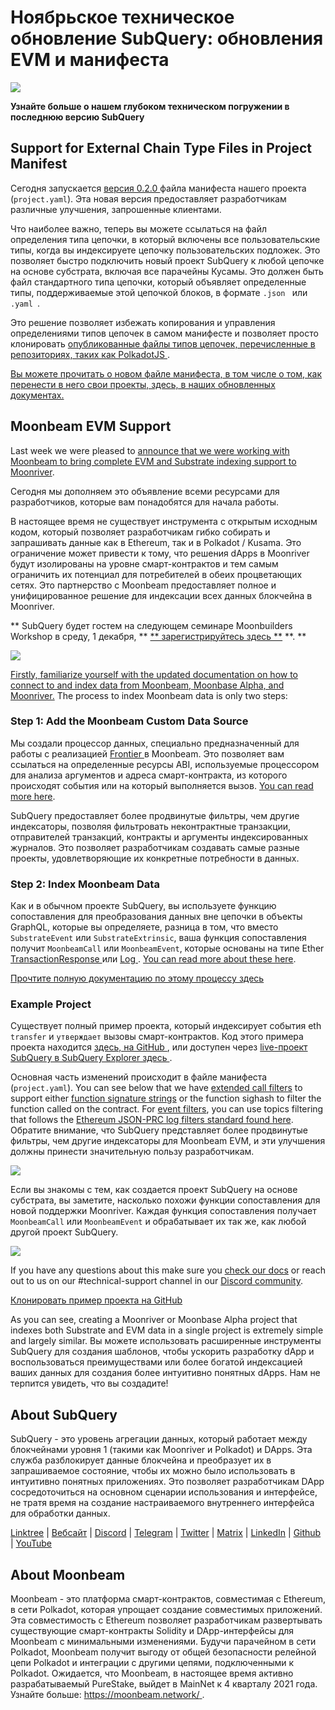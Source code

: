 # Ноябрьское техническое обновление SubQuery: обновления EVM и манифеста

![](https://miro.medium.com/max/1400/1*q9GErDrvAyacOPm97krV6Q.png)

**Узнайте больше о нашем глубоком техническом погружении в последнюю версию SubQuery**

## Support for External Chain Type Files in Project Manifest

Сегодня запускается [ версия 0.2.0 ](https://doc.subquery.network/create/manifest/) файла манифеста нашего проекта (` project.yaml `). Эта новая версия предоставляет разработчикам различные улучшения, запрошенные клиентами.

Что наиболее важно, теперь вы можете ссылаться на файл определения типа цепочки, в который включены все пользовательские типы, когда вы индексируете цепочку пользовательских подложек. Это позволяет быстро подключить новый проект SubQuery к любой цепочке на основе субстрата, включая все парачейны Кусамы. Это должен быть файл стандартного типа цепочки, который объявляет определенные типы, поддерживаемые этой цепочкой блоков, в формате `.json ` или `.yaml `.

Это решение позволяет избежать копирования и управления определениями типов цепочек в самом манифесте и позволяет просто клонировать [ опубликованные файлы типов цепочек, перечисленные в репозиториях, таких как PolkadotJS ](https://github.com/polkadot-js/apps/tree/master/packages/apps-config/src/api/spec).

[Вы можете прочитать о новом файле манифеста, в том числе о том, как перенести в него свои проекты, здесь, в наших обновленных документах.](https://doc.subquery.network/create/manifest/)

## Moonbeam EVM Support

Last week we were pleased to [announce that we were working with Moonbeam to bring complete EVM and Substrate indexing support to Moonriver](../customer_announcements/20211028-moonbeam-evm.md).

Сегодня мы дополняем это объявление всеми ресурсами для разработчиков, которые вам понадобятся для начала работы.

В настоящее время не существует инструмента с открытым исходным кодом, который позволяет разработчикам гибко собирать и запрашивать данные как в Ethereum, так и в Polkadot / Kusama. Это ограничение может привести к тому, что решения dApps в Moonriver будут изолированы на уровне смарт-контрактов и тем самым ограничить их потенциал для потребителей в обеих процветающих сетях. Это партнерство с Moonbeam предоставляет полное и унифицированное решение для индексации всех данных блокчейна в Moonriver.

** SubQuery будет гостем на следующем семинаре Moonbuilders Workshop в среду, 1 декабря, ** [** зарегистрируйтесь здесь **](https://www.crowdcast.io/e/moonbuilders-ws/10) **. **

![](https://miro.medium.com/max/600/1*AET6Ek_PqFDRoc29Jiitnw.gif)

[Firstly, familiarize yourself with the updated documentation on how to connect to and index data from Moonbeam, Moonbase Alpha, and Moonriver.](https://doc.subquery.network/create/substrate-evm/) The process to index Moonbeam data is only two steps:

### Step 1: Add the Moonbeam Custom Data Source

Мы создали процессор данных, специально предназначенный для работы с реализацией [ Frontier ](https://github.com/paritytech/frontier) в Moonbeam. Это позволяет вам ссылаться на определенные ресурсы ABI, используемые процессором для анализа аргументов и адреса смарт-контракта, из которого происходят события или на который выполняется вызов. [You can read more here](https://doc.subquery.network/create/substrate-evm/#data-source-spec).

SubQuery предоставляет более продвинутые фильтры, чем другие индексаторы, позволяя фильтровать неконтрактные транзакции, отправителей транзакций, контракты и аргументы индексированных журналов. Это позволяет разработчикам создавать самые разные проекты, удовлетворяющие их конкретные потребности в данных.

### Step 2: Index Moonbeam Data

Как и в обычном проекте SubQuery, вы используете функцию сопоставления для преобразования данных вне цепочки в объекты GraphQL, которые вы определяете, разница в том, что вместо ` SubstrateEvent ` или ` SubstrateExtrinsic `, ваша функция сопоставления получит ` MoonbeamCall ` или ` MoonbeamEvent `, которые основаны на типе Ether [ TransactionResponse ](https://docs.ethers.io/v5/api/providers/types/#providers-TransactionResponse) или [ Log ](https://docs.ethers.io/v5/api/providers/types/#providers-Log). [You can read more about these here](https://doc.subquery.network/create/substrate-evm/#frontierevmcall).

[Прочтите полную документацию по этому процессу здесь](https://doc.subquery.network/create/substrate-evm/#frontierevmcall)

### Example Project

Существует полный пример проекта, который индексирует события eth ` transfer ` и ` утверждает ` вызовы смарт-контрактов. Код этого примера проекта находится [ здесь, на GitHub ](https://github.com/subquery/tutorials-moonriver-evm-starter), или доступен через [ live-проект SubQuery в SubQuery Explorer здесь ](https://explorer.subquery.network/subquery/subquery/moonriver-evm-starter-project).

Основная часть изменений происходит в файле манифеста (` project.yaml `). You can see below that we have [extended call filters](https://doc.subquery.network/create/substrate-evm/#call-filters) to support either [function signature strings](https://docs.ethers.io/v5/api/utils/abi/fragments/#FunctionFragment) or the function sighash to filter the function called on the contract. For [event filters](https://doc.subquery.network/create/substrate-evm/#event-filters), you can use topics filtering that follows the [Ethereum JSON-PRC log filters standard found here](https://docs.ethers.io/v5/concepts/events/). Обратите внимание, что SubQuery представляет более продвинутые фильтры, чем другие индексаторы для Moonbeam EVM, и эти улучшения должны принести значительную пользу разработчикам.

![](https://miro.medium.com/max/700/1*4JRHItnILfCie4FT6sYLEA.png)

Если вы знакомы с тем, как создается проект SubQuery на основе субстрата, вы заметите, насколько похожи функции сопоставления для новой поддержки Moonriver. Каждая функция сопоставления получает ` MoonbeamCall ` или ` MoonbeamEvent ` и обрабатывает их так же, как любой другой проект SubQuery.

![](https://miro.medium.com/max/700/1*k4_uJYYCsTnPRRJ7avq2WA.png)

If you have any questions about this make sure you [check our docs](https://doc.subquery.network/create/substrate-evm) or reach out to us on our #technical-support channel in our [Discord community](https://discord.com/invite/subquery).

[Клонировать пример проекта на GitHub](https://github.com/subquery/tutorials-moonriver-evm-starter)

As you can see, creating a Moonriver or Moonbase Alpha project that indexes both Substrate and EVM data in a single project is extremely simple and largely similar. Вы можете использовать расширенные инструменты SubQuery для создания шаблонов, чтобы ускорить разработку dApp и воспользоваться преимуществами или более богатой индексацией ваших данных для создания более интуитивно понятных dApps. Нам не терпится увидеть, что вы создадите!

## About SubQuery

SubQuery - это уровень агрегации данных, который работает между блокчейнами уровня 1 (такими как Moonriver и Polkadot) и DApps. Эта служба разблокирует данные блокчейна и преобразует их в запрашиваемое состояние, чтобы их можно было использовать в интуитивно понятных приложениях. Это позволяет разработчикам DApp сосредоточиться на основном сценарии использования и интерфейсе, не тратя время на создание настраиваемого внутреннего интерфейса для обработки данных.

[Linktree](https://linktr.ee/subquerynetwork) | [Вебсайт](https://subquery.network/) | [Discord](https://discord.com/invite/78zg8aBSMG) | [Telegram](https://t.me/subquerynetwork) | [Twitter](https://twitter.com/subquerynetwork) | [Matrix](https://matrix.to/#/#subquery:matrix.org) | [LinkedIn](https://www.linkedin.com/company/subquery) | [Github](https://github.com/subquery/subql) | [YouTube](https://www.youtube.com/channel/UCi1a6NUUjegcLHDFLr7CqLw)

## About Moonbeam

Moonbeam - это платформа смарт-контрактов, совместимая с Ethereum, в сети Polkadot, которая упрощает создание совместимых приложений. Эта совместимость с Ethereum позволяет разработчикам развертывать существующие смарт-контракты Solidity и DApp-интерфейсы для Moonbeam с минимальными изменениями. Будучи парачейном в сети Polkadot, Moonbeam получит выгоду от общей безопасности релейной цепи Polkadot и интеграции с другими цепями, подключенными к Polkadot. Ожидается, что Moonbeam, в настоящее время активно разрабатываемый PureStake, выйдет в MainNet к 4 кварталу 2021 года. Узнайте больше: [ https://moonbeam.network/ ](https://moonbeam.network/).
